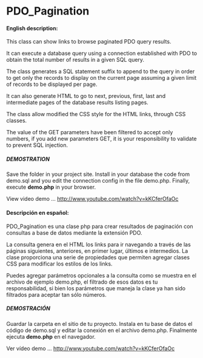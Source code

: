 PDO_Pagination
==============

<h4>English description:</h4>

This class can show links to browse paginated PDO query results.

It can execute a database query using a connection established with PDO to obtain the total number of results in a given SQL query.

The class generates a SQL statement suffix to append to the query in order to get only the records to display on the current page assuming a given limit of records to be displayed per page.

It can also generate HTML to go to next, previous, first, last and intermediate pages of the database results listing pages.

The class allow modified the CSS style for the HTML links, through CSS classes.

The value of the GET parameters have been filtered to accept only numbers, if you add new parameters GET, it is your responsibility to validate to prevent SQL injection.

<H5>DEMOSTRATION</H5>

Save the folder in your project site. Install in your database the code from demo.sql and you edit the connection config in the file demo.php. Finally, execute <strong>demo.php</strong> in your browser.

View video demo ... http://www.youtube.com/watch?v=kKCferOfaOc

<h4>Descripción en español:</h4>

PDO_Pagination es una clase php para crear resultados de paginación con consultas a base de datos mediante la extensión PDO.

La consulta genera en el HTML los links para ir navegando a través de las páginas siguientes, anteriores, en primer lugar, últimos e intermedios. La clase proporciona una serie de propiedades que permiten agregar clases CSS para modificar los estilos de los links.

Puedes agregar parámetros opcionales a la consulta como se muestra en el archivo de ejemplo demo.php, el filtrado de esos datos es tu responsabilidad, si bien los parámetros que maneja la clase ya han sido filtrados para aceptar tan sólo números.

<h5>DEMOSTRACIÓN</h5>

Guardar la carpeta en el sitio de tu proyecto. Instala en tu base de datos el código de demo.sql y editar la conexión en el archivo demo.php. Finalmente ejecuta <strong>demo.php</strong> en el navegador.

Ver vídeo demo ... http://www.youtube.com/watch?v=kKCferOfaOc

